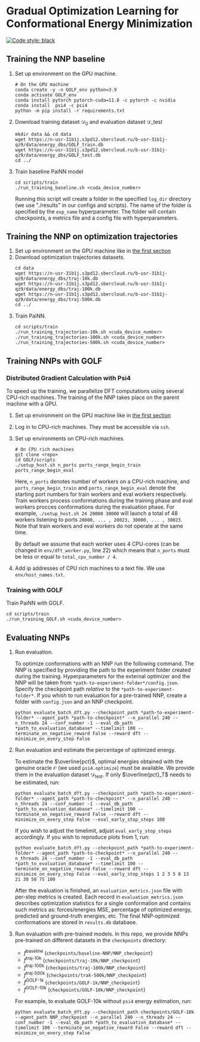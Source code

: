 # Gradual Optimization Learning for Conformational Energy Minimization
<p align="left">
<a href="https://github.com/psf/black"><img alt="Code style: black" src="https://img.shields.io/badge/code%20style-black-000000.svg"></a>
</p>

## Training the NNP baseline
1. Set up environment on the GPU machine.
   ```
   # On the GPU machine
   conda create -y -n GOLF_env python=3.9
   conda activate GOLF_env
   conda install pytorch pytorch-cuda=11.8 -c pytorch -c nvidia
   conda install  psi4 -c psi4
   python -m pip install -r requirements.txt
   ```
2. Download training dataset $\mathcal{D}_0$ and evaluation dataset $\mathcal{D}\_{\text{test}}$
   ```
   mkdir data && cd data
   wget https://n-usr-31b1j.s3pd12.sbercloud.ru/b-usr-31b1j-qz9/data/energy_dbs/GOLF_train.db
   wget https://n-usr-31b1j.s3pd12.sbercloud.ru/b-usr-31b1j-qz9/data/energy_dbs/GOLF_test.db
   cd ../
   ```
4. Train baseline PaiNN model
   ```
   cd scripts/train
   ./run_training_baseline.sh <cuda_device_number>
   ```
   Running this script will create a folder in the specified `log_dir` directory (we use "./results" in our configs and scripts). The name of the folder is specified by the `exp_name` hyperparameter. The folder will contain checkpoints, a metrics file and a config file with hyperparameters.

## Training the NNP on optimization trajectories
1. Set up environment on the GPU machine like in [the first section](#training-the-nnp-baseline)
2. Download optimization trajectories datasets.
   ```
   cd data
   wget https://n-usr-31b1j.s3pd12.sbercloud.ru/b-usr-31b1j-qz9/data/energy_dbs/traj-10k.db
   wget https://n-usr-31b1j.s3pd12.sbercloud.ru/b-usr-31b1j-qz9/data/energy_dbs/traj-100k.db
   wget https://n-usr-31b1j.s3pd12.sbercloud.ru/b-usr-31b1j-qz9/data/energy_dbs/traj-500k.db
   cd ../
   ```
3. Train PaiNN.
   ```
   cd scripts/train
   ./run_training_trajectories-10k.sh <cuda_device_number>
   ./run_training_trajectories-100k.sh <cuda_device_number>
   ./run_training_trajectories-500k.sh <cuda_device_number>
   ```

## Training NNPs with GOLF

### Distributed Gradient Calculation with Psi4
To speed up the training, we parallelize DFT computations using several CPU-rich machines. The training of the NNP takes place on the parent machine with a GPU.
1. Set up environment on the GPU machine like in [the first section](#training-the-nnp-baseline)
1. Log in to CPU-rich machines. They must be accessible via `ssh`.
2. Set up environments on CPU-rich machines.
   ```
   # On CPU rich machines
   git clone <repo>
   cd GOLF/scripts
   ./setup_host.sh n_ports ports_range_begin_train ports_range_begin_eval
   ```
   Here, `n_ports` denotes number of workers on a CPU-rich machine, and `ports_range_begin_train` and `ports_range_begin_eval` denote the starting port numbers for train workers and eval workers respectively. Train workers process conformations during the training phase and eval workers procces conformations during the evaluation phase. For example, `./setup_host.sh 24 20000 30000` will launch a total of 48 workers listening to ports `20000, ... , 20023, 30000, ... , 30023`. Note that train workers and eval workers do not operate at the same time.
   
   By default we assume that each worker uses 4 CPU-cores (can be changed in `env/dft_worker.py`, line 22) which means that `n_ports` must be less or equal to `total_cpu_number / 4`.
4. Add ip addresses of CPU rich machines to a text file. We use `env/host_names.txt`.

### Training with GOLF
Train PaiNN with GOLF.
```
cd scripts/train
./run_training_GOLF.sh <cuda_device_number>
```

## Evaluating NNPs
1. Run evaluation.
      
   To optimize conformations with an NNP run the following command. The NNP is specified by providing the path to the experiment folder created during the training. Hyperparameters for the external optimizer and the NNP will be taken from `*path-to-experiment-folder*/config.json`. Specify the checkpoint path _relative_ to the `*path-to-experiment-folder*`. If you whish to run evaluation for a pre-trained NNP, create a folder with `config.json` and an NNP checkpoint.
   ```
   python evaluate_batch_dft.py --checkpoint_path *path-to-experiment-folder* --agent_path *path-to-checkpoint* --n_parallel 240 --n_threads 24 --conf_number -1 --eval_db_path *path_to_evaluation_database* --timelimit 100 --terminate_on_negative_reward False --reward dft --minimize_on_every_step False
   ```
2. Run evaluation and estimate the percentage of optimized energy.
   
   To estimate the $\overline{pct}$, optimal energies obtained with the genuine oracle $\mathcal{O}$ (we used `psi4.optimize`) must be available. We provide them in the evaluation dataset $\mathcal{D}_{\text{test}}$. If only $\overline{pct}_T$ needs to be estimated, run:
   ```
   python evaluate_batch_dft.py --checkpoint_path *path-to-experiment-folder* --agent_path *path-to-checkpoint* --n_parallel 240 --n_threads 24 --conf_number -1 --eval_db_path *path_to_evaluation_database* --timelimit 100 --terminate_on_negative_reward False --reward dft --minimize_on_every_step False --eval_early_stop_steps 100
   ```
   If you wish to adjust the timelimit, adjust `eval_early_stop_steps` accordingly. If you wish to reproduce plots from 1, run:
   ```
   python evaluate_batch_dft.py --checkpoint_path *path-to-experiment-folder* --agent_path *path-to-checkpoint* --n_parallel 240 --n_threads 24 --conf_number -1 --eval_db_path *path_to_evaluation_database* --timelimit 100 --terminate_on_negative_reward False --reward dft --minimize_on_every_step False --eval_early_stop_steps 1 2 3 5 8 13 21 30 50 75 100
   ```
   After the evaluation is finished, an `evaluation_metrics.json` file with per-step metrics is created. Each record in `evaluation_metrics.json` describes optimization statistics for a single conformation and contains such metrics as: forces/energies MSE, percentage of optimized energy, predicted and ground-truth energies, etc. The final NNP-optimized conformations are stored in `results.db` database.
3. Run evaluation with pre-trained models.
   In this repo, we provide NNPs pre-trained on different datasets in the `checkpoints` directory:
      - $f^{\text{baseline}}$  (`checkpoints/baseline-NNP/NNP_checkpoint`)
      - $f^{\text{traj-10k}}$ (`checkpoints/traj-10k/NNP_checkpoint`)
      - $f^{\text{traj-100k}}$ (`checkpoints/traj-100k/NNP_checkpoint`)
      - $f^{\text{traj-500k}}$ (`checkpoints/trak-500k/NNP_checkpoint`)
      - $f^{\text{GOLF-1k}}$ (`checkpoints/GOLF-1k/NNP_checkpoint`)
      - $f^{\text{GOLF-10k}}$ (`checkpoints/GOLF-10k/NNP_checkpoint`)

   For example, to evaluate GOLF-10k without `psi4` energy estimation, run:
   ```
   python evaluate_batch_dft.py --checkpoint_path checkpoints/GOLF-10k --agent_path NNP_checkpoint --n_parallel 240 --n_threads 24 --conf_number -1 --eval_db_path *path_to_evaluation_database* --timelimit 100 --terminate_on_negative_reward False --reward dft --minimize_on_every_step False
   ```

